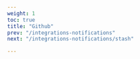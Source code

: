 ```yaml
---
weight: 1
toc: true
title: "Github"
prev: "/integrations-notifications"
next: "/integrations-notifications/stash"

---
```


